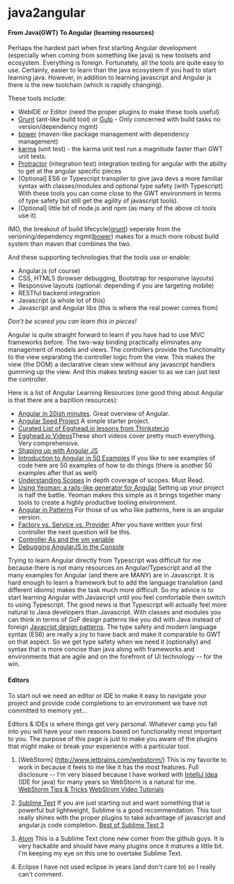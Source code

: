 # java2angular

#### From Java(GWT) To Angular (learning resources)

Perhaps the hardest part when first starting Angular development (especially when coming from something like java) is new toolsets and ecosystem. Everything is foreign. Fortunately, all the tools are quite easy to use. Certainly, easier to learn than the java ecosystem if you had to start learning java. However, in addition to learning javascript and Angular js there is the new toolchain (which is rapidly changing).

These tools include:
* WebIDE or Editor (need the proper plugins to make these tools useful)
* [Grunt](http://gruntjs.com/) (ant-like build tool) or [Gulp](http://gulpjs.com/) - Only concerned with build tasks no version/dependency mgmt)
* [bower](http://bower.io/) (maven-like package management with dependency management)
* [karma](http://karma-runner.github.io/0.12/index.html) (unit test) - the karma unit test run a magnitude faster than GWT unit tests.
* [Protractor](http://angular.github.io/protractor/#/) (integration test) integration testing for angular with the ability to get at the angular specific pieces
* [Optional] ES6 or Typescript transpiler to give java devs a more familiar syntax with classes/modules and optional type safety (with Typescript). With these tools you can come close to the GWT environment in terms of type safety but still get the agility of javascript tools).
* [Optional] little bit of node.js and npm (as many of the above cli tools use it)

IMO, the breakout of build lifecycle([grunt](http://gruntjs.com/)) seperate from the verioning/dependency mgmt([bower](http://bower.io/)) makes for a much more robust build system than maven that combines the two.

And these supporting technologies that the tools use or enable:
* Angular.js (of course)
* CSS, HTML5 (browser debugging, Bootstrap for responsive layouts)
* Responsive layouts (optional: depending if you are targeting mobile)
* RESTful backend integration
* Javascript (a whole lot of this)
* Javascript and Angular libs (this is where the real power comes from)

_Don't be scared you can learn this in pieces!_

Angular is quite straight forward to learn if you have had to use MVC frameworks before. The two-way binding practically eliminates any management of models and views. The controllers provide the functionality to the view separating the controller logic from the view. This makes the view (the DOM) a declarative clean view without any javascript handlers gumming up the view. And this makes testing easier to as we can just test the controller.

Here is a list of Angular Learning Resources (one good thing about Angular is that there are a bazillion resources):
* [Angular in 20ish minutes](https://www.youtube.com/watch?v=tnXO-i7944M). Great overview of Angular.
* [Angular Seed Project](https://github.com/angular/angular-seed) A simple starter project.
* [Curated List of Egghead.io lessons from Thinkster.io](https://thinkster.io/angulartutorial/a-better-way-to-learn-angularjs/)
* [Egghead.io Videos](https://egghead.io/technologies/angularjs?order=ASC)These short videos cover pretty much everything. Very comprehensive.
* [Shaping up with Angular JS](https://www.codeschool.com/courses/shaping-up-with-angular-js)
* [Introduction to Angular in 50 Examples](https://www.youtube.com/watch?v=TRrL5j3MIvo) If you like to see examples of code here are 50 examples of how to do things (there is another 50 examples after that as well)
* [Understanding Scopes](https://github.com/angular/angular.js/wiki/Understanding-Scopes) In depth coverage of scopes. Must Read.
* [Using Yeoman: a rails-like generator for Angular](http://www.sitepoint.com/kickstart-your-angularjs-development-with-yeoman-grunt-and-bower/) Setting up your project is half the battle. Yeoman makes this simple as it brings together many tools to create a highly productive tooling environment.
* [Angular in Patterns](https://github.com/mgechev/angularjs-in-patterns) For those of us who like patterns, here is an angular version.
* [Factory vs. Service vs. Provider](http://tylermcginnis.com/angularjs-factory-vs-service-vs-provider/) After you have written your first controller the next question will be this. 
* [Controller As and the vm variable](http://www.johnpapa.net/angularjss-controller-as-and-the-vm-variable/)
* [Debugging AngularJS in the Console](http://ionicframework.com/blog/angularjs-console/)

Trying to learn Angular directly from Typescript was difficult for me because there is not many resources on Angular/Typescript and all the many examples for Angular (and there are MANY) are in Javascript. It is hard enough to learn a framework but to add the language translation (and different idioms) makes the task much more difficult. So my advice is to start learning Angular with Javascript until you feel comfortable then switch to using Typescript. The good news is that Typescript will actually feel more natural to Java developers than Javascript. With classes and modules you can think in terms of GoF design patterns like you did with Java instead of foreign [Javacript design patterns](http://addyosmani.com/resources/essentialjsdesignpatterns/book/). The type safety  and modern language syntax (ES6) are really a joy to have back and make it comparable to GWT on that aspect. So we get type safety when we need it (optionally) and syntax that is more concise than java along with frameworks and environments that are agile and on the forefront of UI technology -- for the win.

#### Editors
To start out we need an editor or IDE to make it easy to navigate your project and provide code completions to an environment we have not committed to memory yet...

Editors & IDEs is where things get very personal. Whatever camp you fall into you will have your own reasons based on functionality most important to you. The purpose of this page is just to make you aware of the plugins that might make or break your experience with a particular tool.

1. [WebStorm] (http://www.jetbrains.com/webstorm/)
This is my favorite to work in because it feels to me like it has the most features. Full disclosure -- I'm very biased because I have worked with [IntelliJ Idea](http://www.jetbrains.com/idea/) (IDE for java) for many years so WebStorm is a natural for me.
[WebStorm Tips & Tricks](https://www.youtube.com/watch?v=leKbqNpgoNQ)
[WebStrom Video Tutorials](https://www.youtube.com/watch?v=PNZJox8pkls&list=PLQ176FUIyIUb0zTe7k4ZKkhMsR-slKu3w)

2. [Sublime Text](http://www.sublimetext.com/)
If you are just starting out and want something that is powerful but lightweight, Sublime is a good recommendation. This tool really shines with the proper plugins to take advantage of javascript and angular.js code completion.
[Best of Sublime Text 3](http://scotch.io/bar-talk/best-of-sublime-text-3-features-plugins-and-settings)

3. [Atom](https://atom.io/)
This is a Sublime Text clone new comer from the github guys. It is very hackable and should have many plugins once it matures a little bit. I'm keeping my eye on this one to overtake Sublime Text.

4. Eclipse
I have not used eclipse in years (and don't care to) so I really can't comment.


 
